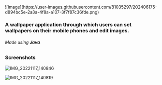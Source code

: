 <p width="100">
![image](https://user-images.githubusercontent.com/81035297/202406175-d894bc5e-2a3a-4f8a-a107-3f7f87c36fde.png)
</p3>
<h3> A wallpaper application through which users can set wallpapers on their mobile phones and edit images. </h3>

<h6> Made using <b>Java</b><h6>

<h3> Screenshots </h3>

![IMG_20221117_140846](https://user-images.githubusercontent.com/81035297/202406118-76d268b7-fcba-4a27-8c1f-48e72943aca6.jpg)

![IMG_20221117_140819](https://user-images.githubusercontent.com/81035297/202406140-7b8a088a-6af1-4cd9-b402-b6dcc45d1036.jpg)
